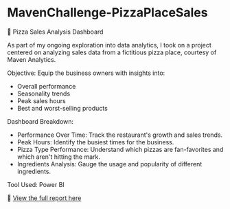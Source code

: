 # MavenChallenge-PizzaPlaceSales
🍕 Pizza Sales Analysis Dashboard

As part of my ongoing exploration into data analytics, I took on a project centered on analyzing sales data from a fictitious pizza place, courtesy of Maven Analytics.

Objective: Equip the business owners with insights into:
  + Overall performance
  + Seasonality trends
  + Peak sales hours
  + Best and worst-selling products

Dashboard Breakdown:
  + Performance Over Time: Track the restaurant's growth and sales trends.
  + Peak Hours: Identify the busiest times for the business.
  + Pizza Type Performance: Understand which pizzas are fan-favorites and which aren't hitting the mark.
  + Ingredients Analysis: Gauge the usage and popularity of different ingredients.

Tool Used: Power BI

🔗 [View the full report here](https://app.powerbi.com/view?r=eyJrIjoiYWNjMzQ0OTUtMDJiZS00NDZhLWIyYjktYjU3ZDI4OTMyMmE1IiwidCI6IjM2Zjk5MzhhLTBiZjQtNGQ4OC1hNTYwLTJiMDdiYThmMGMzNCJ9)



